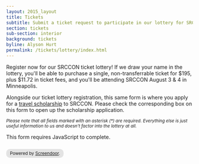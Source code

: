 ```yaml
---
layout: 2015_layout
title: Tickets
subtitle: Submit a ticket request to participate in our lottery for SRCCON tickets.
section: tickets
sub-section: interior
background: tickets
byline: Alyson Hurt
permalink: /tickets/lottery/index.html
---
```

Register now for our SRCCON ticket lottery! If we draw your name in the lottery, you'll be able to purchase a single, non-transferrable ticket for $195, plus $11.72 in ticket fees, and you'll be attending SRCCON August 3 & 4 in Minneapolis.

Alongside our ticket lottery registration, this same form is where you apply for a [travel scholarship](/scholarships) to SRCCON. Please check the corresponding box on this form to open up the scholarship application.

<small>_Please note that all fields marked with an asterisk (*) are required. Everything else is just useful information to us and doesn't factor into the lottery at all._</small>
<!--
  If possible, insert the following lines into your <head>.
-->

<script>window.jQuery || document.write('<script src="//code.jquery.com/jquery-2.2.3.min.js"><\/script>')</script>

<link href="//d3q1ytufopwvkq.cloudfront.net/1/formrenderer.css" rel="stylesheet" />
<script src="//d3q1ytufopwvkq.cloudfront.net/1/formrenderer.js"></script>

<!-- Insert everything below in the <body>. -->

<form data-formrenderer>This form requires JavaScript to complete.</form>
<small style='display:inline-block;margin-top:10px;background:rgba(0,0,0,0.1);padding:5px 10px;border-radius:10px;'>Powered by <a href='https://www.dobt.co/screendoor/'>Screendoor</a>.</small>

<script>
  // Uncomment this line and set it to the CSS class that your website uses for buttons:
  // FormRenderer.BUTTON_CLASS = '';

  new FormRenderer({"project_id":"YNJYm6becWHSUsll", "afterSubmit": "/tickets/lottery/thanks"});
</script>
